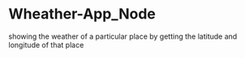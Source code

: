 # Wheather-App_Node
showing the weather of a particular place by getting the latitude and longitude of that place
